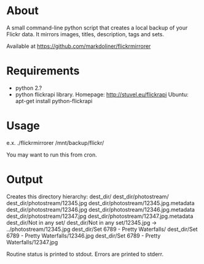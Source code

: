 About
=====
A small command-line python script that creates a local backup of your
Flickr data.  It mirrors images, titles, description, tags and sets.

Available at https://github.com/markdoliner/flickrmirrorer



Requirements
============
- python 2.?
- python flickrapi library.
  Homepage: http://stuvel.eu/flickrapi
  Ubuntu: apt-get install python-flickrapi



Usage
=====
e.x. ./flickrmirrorer /mnt/backup/flickr/

You may want to run this from cron.



Output
======
Creates this directory hierarchy:
  dest_dir/
  dest_dir/photostream/
  dest_dir/photostream/12345.jpg
  dest_dir/photostream/12345.jpg.metadata
  dest_dir/photostream/12346.jpg
  dest_dir/photostream/12346.jpg.metadata
  dest_dir/photostream/12347.jpg
  dest_dir/photostream/12347.jpg.metadata
  dest_dir/Not in any set/
  dest_dir/Not in any set/12345.jpg -> ../photostream/12345.jpg
  dest_dir/Set 6789 - Pretty Waterfalls/
  dest_dir/Set 6789 - Pretty Waterfalls/12346.jpg
  dest_dir/Set 6789 - Pretty Waterfalls/12347.jpg

Routine status is printed to stdout.
Errors are printed to stderr.
